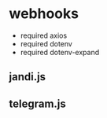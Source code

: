 # webhooks

- required axios
- required dotenv
- required dotenv-expand

## jandi.js

## telegram.js
